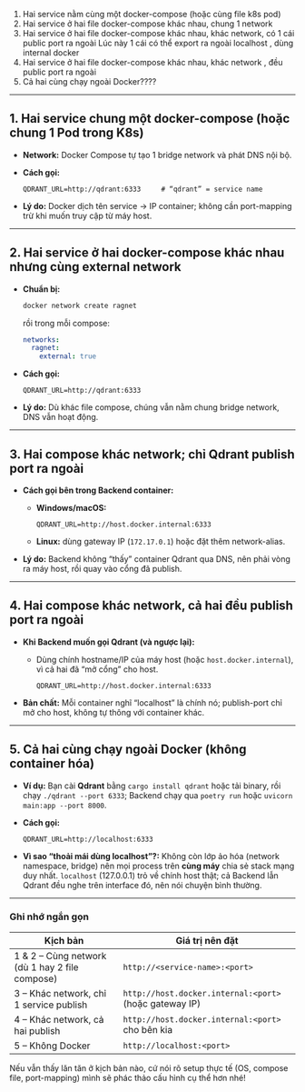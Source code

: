 1. Hai service nằm cùng một docker-compose (hoặc cùng file k8s pod)
2. Hai service ở hai file docker-compose khác nhau, chung 1 network
3. Hai service ở hai file docker-compose khác nhau, khác network, có 1 cái public port ra ngoài 
Lúc này 1 cái có thể export ra ngoài localhost , dùng internal docker 
4. Hai service ở hai file docker-compose khác nhau, khác network , đều public port ra ngoài
5. Cả hai cùng chạy ngoài Docker????

---

## 1. Hai service **chung một docker-compose** (hoặc chung 1 Pod trong K8s)

* **Network:** Docker Compose tự tạo 1 bridge network và phát DNS nội bộ.
* **Cách gọi:**

  ```env
  QDRANT_URL=http://qdrant:6333     # “qdrant” = service name
  ```
* **Lý do:** Docker dịch tên service → IP container; không cần port-mapping trừ khi muốn truy cập từ máy host.

---

## 2. Hai service ở **hai docker-compose khác nhau nhưng cùng external network**

* **Chuẩn bị:**

  ```bash
  docker network create ragnet
  ```

  rồi trong mỗi compose:

  ```yaml
  networks:
    ragnet:
      external: true
  ```
* **Cách gọi:**

  ```env
  QDRANT_URL=http://qdrant:6333
  ```
* **Lý do:** Dù khác file compose, chúng vẫn nằm chung bridge network, DNS vẫn hoạt động.

---

## 3. Hai compose **khác network**; **chỉ Qdrant** publish port ra ngoài

* **Cách gọi bên trong Backend container:**

  * **Windows/macOS:**

    ```env
    QDRANT_URL=http://host.docker.internal:6333
    ```
  * **Linux:** dùng gateway IP (`172.17.0.1`) hoặc đặt thêm network-alias.
* **Lý do:** Backend không “thấy” container Qdrant qua DNS, nên phải vòng ra máy host, rồi quay vào cổng đã publish.

---

## 4. Hai compose **khác network**, **cả hai đều publish port ra ngoài**

* **Khi Backend muốn gọi Qdrant (và ngược lại):**

  * Dùng chính hostname/IP của máy host (hoặc `host.docker.internal`), vì cả hai đã “mở cổng” cho host.

    ```env
    QDRANT_URL=http://host.docker.internal:6333
    ```
* **Bản chất:** Mỗi container nghĩ “localhost” là chính nó; publish-port chỉ mở cho host, không tự thông với container khác.

---

## 5. **Cả hai cùng chạy ngoài Docker** (không container hóa)

* **Ví dụ:** Bạn cài **Qdrant** bằng `cargo install qdrant` hoặc tải binary, rồi chạy `./qdrant --port 6333`; Backend chạy qua `poetry run` hoặc `uvicorn main:app --port 8000`.
* **Cách gọi:**

  ```env
  QDRANT_URL=http://localhost:6333
  ```
* **Vì sao “thoải mái dùng localhost”?:**
  Không còn lớp ảo hóa (network namespace, bridge) nên mọi process trên **cùng máy** chia sẻ stack mạng duy nhất. `localhost` (127.0.0.1) trỏ về chính host thật; cả Backend lẫn Qdrant đều nghe trên interface đó, nên nói chuyện bình thường.

---

### Ghi nhớ ngắn gọn

| Kịch bản                                       | Giá trị nên đặt                                        |
| ---------------------------------------------- | ------------------------------------------------------ |
| 1 & 2 – Cùng network (dù 1 hay 2 file compose) | `http://<service-name>:<port>`                         |
| 3 – Khác network, chỉ 1 service publish        | `http://host.docker.internal:<port>` (hoặc gateway IP) |
| 4 – Khác network, cả hai publish               | `http://host.docker.internal:<port>` cho bên kia       |
| 5 – Không Docker                               | `http://localhost:<port>`                              |

Nếu vẫn thấy lăn tăn ở kịch bản nào, cứ nói rõ setup thực tế (OS, compose file, port-mapping) mình sẽ phác thảo cấu hình cụ thể hơn nhé!
